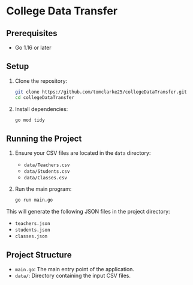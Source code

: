 # College Data Transfer

## Prerequisites

- Go 1.16 or later

## Setup

1. Clone the repository:

    ```sh
    git clone https://github.com/tomclarke25/collegeDataTransfer.git
    cd collegeDataTransfer
    ```

2. Install dependencies:

    ```sh
    go mod tidy
    ```

## Running the Project

1. Ensure your CSV files are located in the `data` directory:
    - `data/Teachers.csv`
    - `data/Students.csv`
    - `data/Classes.csv`

2. Run the main program:

    ```sh
    go run main.go
    ```

This will generate the following JSON files in the project directory:
- `teachers.json`
- `students.json`
- `classes.json`

## Project Structure

- `main.go`: The main entry point of the application.
- `data/`: Directory containing the input CSV files.
